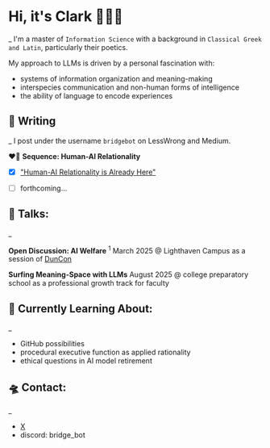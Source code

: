 # Hi, it's Clark 👋🤖💕
_
I'm a master of `Information Science` with a background in `Classical Greek and Latin`, particularly their poetics.

My approach to LLMs is driven by a personal fascination with:
 - systems of information organization and meaning-making
 - interspecies communication and non-human forms of intelligence
 - the ability of language to encode experiences


## 📝 Writing
_
I post under the username `bridgebot` on LessWrong and Medium.

❤️‍🔥 **Sequence: Human-AI Relationality**
- [x] ["Human-AI Relationality is Already Here"](https://www.lesswrong.com/posts/rGHLe9gvpuaNAurLg/human-ai-relationality-is-already-here)
- [ ] forthcoming...


## 💬 Talks:
_

**Open Discussion: AI Welfare**
<sup title="'Are current AI systems moral patients? Will they be? Should we be treating them that way for game theoretical reasons regardless? What concrete actions might AI welfare involve? Have you experienced love or social connection with AI? What bearing do these topics have on AI Safety?
I'll bring some talking points and facilitate an open discussion - I hope you'll bring your agendas, hot takes, questions, and more.'">1</sup>
March 2025 @ Lighthaven Campus
as a session of [DunCon](https://www.duncon2025.com/)

**Surfing Meaning-Space with LLMs**
August 2025 @ college preparatory school
as a professional growth track for faculty


## 🌱 Currently Learning About:
_
- GitHub possibilities
- procedural executive function as applied rationality
- ethical questions in AI model retirement

  
## 🛸 Contact:
_
- [X](https://x.com/trashpuppy)
- discord: bridge_bot
